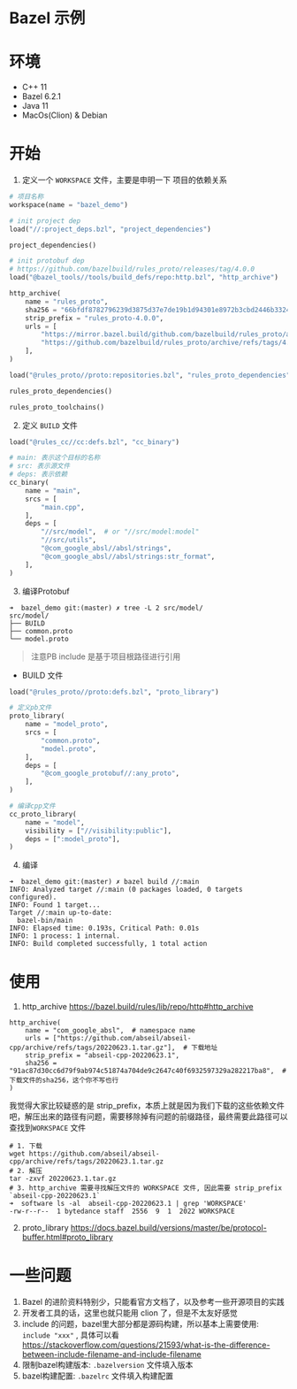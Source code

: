 # Bazel 示例

# 环境
- C++ 11
- Bazel 6.2.1
- Java 11
- MacOs(Clion) & Debian

# 开始

1. 定义一个 `WORKSPACE` 文件，主要是申明一下 项目的依赖关系

```python
# 项目名称
workspace(name = "bazel_demo")

# init project dep
load("//:project_deps.bzl", "project_dependencies")

project_dependencies()

# init protobuf dep
# https://github.com/bazelbuild/rules_proto/releases/tag/4.0.0
load("@bazel_tools//tools/build_defs/repo:http.bzl", "http_archive")

http_archive(
    name = "rules_proto",
    sha256 = "66bfdf8782796239d3875d37e7de19b1d94301e8972b3cbd2446b332429b4df1",
    strip_prefix = "rules_proto-4.0.0",
    urls = [
        "https://mirror.bazel.build/github.com/bazelbuild/rules_proto/archive/refs/tags/4.0.0.tar.gz",
        "https://github.com/bazelbuild/rules_proto/archive/refs/tags/4.0.0.tar.gz",
    ],
)

load("@rules_proto//proto:repositories.bzl", "rules_proto_dependencies", "rules_proto_toolchains")

rules_proto_dependencies()

rules_proto_toolchains()
```


2. 定义 `BUILD` 文件

```python
load("@rules_cc//cc:defs.bzl", "cc_binary")

# main: 表示这个目标的名称
# src: 表示源文件
# deps: 表示依赖
cc_binary(
    name = "main",
    srcs = [
        "main.cpp",
    ],
    deps = [
        "//src/model",  # or "//src/model:model"
        "//src/utils",
        "@com_google_absl//absl/strings",
        "@com_google_absl//absl/strings:str_format",
    ],
)

```

3. 编译Protobuf

```shell
➜  bazel_demo git:(master) ✗ tree -L 2 src/model/
src/model/
├── BUILD
├── common.proto
└── model.proto
```

> 注意PB include 是基于项目根路径进行引用

- BUILD 文件

```python
load("@rules_proto//proto:defs.bzl", "proto_library")

# 定义pb文件
proto_library(
    name = "model_proto",
    srcs = [
        "common.proto",
        "model.proto",
    ],
    deps = [
        "@com_google_protobuf//:any_proto",
    ],
)

# 编译cpp文件
cc_proto_library(
    name = "model",
    visibility = ["//visibility:public"],
    deps = [":model_proto"],
)
```

4. 编译

```shell
➜  bazel_demo git:(master) ✗ bazel build //:main
INFO: Analyzed target //:main (0 packages loaded, 0 targets configured).
INFO: Found 1 target...
Target //:main up-to-date:
  bazel-bin/main
INFO: Elapsed time: 0.193s, Critical Path: 0.01s
INFO: 1 process: 1 internal.
INFO: Build completed successfully, 1 total action
```

# 使用

1. http_archive https://bazel.build/rules/lib/repo/http#http_archive

```shell
http_archive(
	name = "com_google_absl",  # namespace name
	urls = ["https://github.com/abseil/abseil-cpp/archive/refs/tags/20220623.1.tar.gz"],  # 下载地址
	strip_prefix = "abseil-cpp-20220623.1",
	sha256 = "91ac87d30cc6d79f9ab974c51874a704de9c2647c40f6932597329a282217ba8",  # 下载文件的sha256，这个你不写也行
)
```

我觉得大家比较疑惑的是 strip_prefix，本质上就是因为我们下载的这些依赖文件吧，解压出来的路径有问题，需要移除掉有问题的前缀路径，最终需要此路径可以查找到`WORKSPACE` 文件

```shell
# 1. 下载
wget https://github.com/abseil/abseil-cpp/archive/refs/tags/20220623.1.tar.gz
# 2. 解压
tar -zxvf 20220623.1.tar.gz
# 3. http_archive 需要寻找解压文件的 WORKSPACE 文件, 因此需要 strip_prefix `abseil-cpp-20220623.1`
➜  software ls -al  abseil-cpp-20220623.1 | grep 'WORKSPACE'
-rw-r--r--  1 bytedance staff  2556  9  1  2022 WORKSPACE
```

2. proto_library https://docs.bazel.build/versions/master/be/protocol-buffer.html#proto_library

# 一些问题
1. Bazel 的进阶资料特别少，只能看官方文档了，以及参考一些开源项目的实践
2. 开发者工具的话，这里也就只能用 clion 了，但是不太友好感觉
3. include 的问题，bazel里大部分都是源码构建，所以基本上需要使用: `include "xxx"` , 具体可以看 https://stackoverflow.com/questions/21593/what-is-the-difference-between-include-filename-and-include-filename
4. 限制bazel构建版本:  `.bazelversion` 文件填入版本
5. bazel构建配置: `.bazelrc` 文件填入构建配置